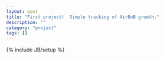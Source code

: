 ```yaml
---
layout: post
title: "First project!  Simple tracking of AirBnB growth."
description: ""
category: "project"
tags: []
---
```

{% include JB/setup %}
